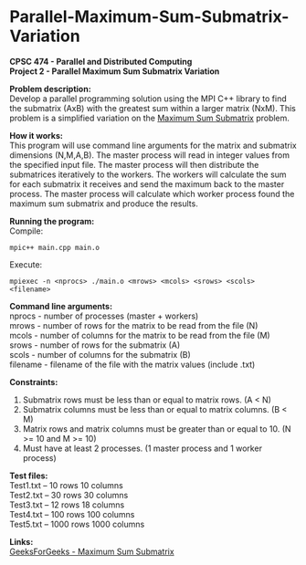 # Parallel-Maximum-Sum-Submatrix-Variation
**CPSC 474 - Parallel and Distributed Computing**\
**Project 2 - Parallel Maximum Sum Submatrix Variation**

**Problem description:**\
Develop a parallel programming solution using the MPI C++ library to find the submatrix (AxB) with the greatest sum within a larger matrix (NxM). This problem is a simplified variation on the [Maximum Sum Submatrix](https://www.geeksforgeeks.org/maximum-sum-submatrix/) problem.

**How it works:**\
This program will use command line arguments for the matrix and submatrix dimensions (N,M,A,B). The master process will read in integer values from the specified input file. The master process will then distribute the submatrices iteratively to the workers. The workers will calculate the sum for each submatrix it receives and send the maximum back to the master process. The master process will calculate which worker process found the maximum sum submatrix and produce the results.

**Running the program:**\
Compile:
```
mpic++ main.cpp main.o
```
Execute:
```
mpiexec -n <nprocs> ./main.o <mrows> <mcols> <srows> <scols> <filename>
```

**Command line arguments:**\
nprocs - number of processes (master + workers)\
mrows - number of rows for the matrix to be read from the file (N)\
mcols - number of columns for the matrix to be read from the file (M)\
srows - number of rows for the submatrix (A)\
scols - number of columns for the submatrix (B)\
filename - filename of the file with the matrix values (include .txt)

**Constraints:**
1) Submatrix rows must be less than or equal to matrix rows. (A < N)
2) Submatrix columns must be less than or equal to matrix columns. (B < M)
3) Matrix rows and matrix columns must be greater than or equal to 10. (N >= 10 and M >= 10)
4) Must have at least 2 processes. (1 master process and 1 worker process)
  
**Test files:**\
Test1.txt – 10 rows 10 columns\
Test2.txt – 30 rows 30 columns\
Test3.txt – 12 rows 18 columns\
Test4.txt – 100 rows 100 columns\
Test5.txt – 1000 rows 1000 columns

**Links:**\
[GeeksForGeeks - Maximum Sum Submatrix](https://www.geeksforgeeks.org/maximum-sum-submatrix/)
